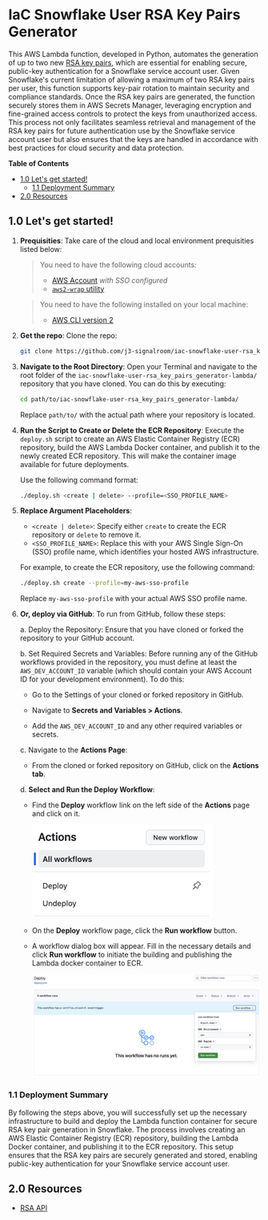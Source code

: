 # IaC Snowflake User RSA Key Pairs Generator
This AWS Lambda function, developed in Python, automates the generation of up to two new [RSA key pairs](https://github.com/j3-signalroom/j3-techstack-lexicon/blob/main/cryptographic-glossary.md#rsa-key-pair), which are essential for enabling secure, public-key authentication for a Snowflake service account user. Given Snowflake's current limitation of allowing a maximum of two RSA key pairs per user, this function supports key-pair rotation to maintain security and compliance standards. Once the RSA key pairs are generated, the function securely stores them in AWS Secrets Manager, leveraging encryption and fine-grained access controls to protect the keys from unauthorized access. This process not only facilitates seamless retrieval and management of the RSA key pairs for future authentication use by the Snowflake service account user but also ensures that the keys are handled in accordance with best practices for cloud security and data protection.

**Table of Contents**

<!-- toc -->
+ [1.0 Let's get started!](#10-lets-get-started)
    - [1.1 Deployment Summary](#11-deployment-summary)
+ [2.0 Resources](#20-resources)
<!-- tocstop -->

## 1.0 Let's get started!
1. **Prequisities**:  Take care of the cloud and local environment prequisities listed below:
    > You need to have the following cloud accounts:
    > - [AWS Account](https://signin.aws.amazon.com/) *with SSO configured*
    > - [`aws2-wrap` utility](https://pypi.org/project/aws2-wrap/#description)

    > You need to have the following installed on your local machine:
    > - [AWS CLI version 2](https://docs.aws.amazon.com/cli/latest/userguide/getting-started-install.html)

2. **Get the repo**:  Clone the repo:
    ```bash
    git clone https://github.com/j3-signalroom/iac-snowflake-user-rsa_key_pairs_generator-lambda.git
    ```

3. **Navigate to the Root Directory**:  Open your Terminal and navigate to the root folder of the `iac-snowflake-user-rsa_key_pairs_generator-lambda/` repository that you have cloned. You can do this by executing:

   ```bash
   cd path/to/iac-snowflake-user-rsa_key_pairs_generator-lambda/
   ```

   Replace `path/to/` with the actual path where your repository is located.

4. **Run the Script to Create or Delete the ECR Repository**:  Execute the `deploy.sh` script to create an AWS Elastic Container Registry (ECR) repository, build the AWS Lambda Docker container, and publish it to the newly created ECR repository. This will make the container image available for future deployments.

    Use the following command format:

    ```bash
    ./deploy.sh <create | delete> --profile=<SSO_PROFILE_NAME>
    ```

5. **Replace Argument Placeholders**:
   - `<create | delete>`: Specify either `create` to create the ECR repository or `delete` to remove it.
   - `<SSO_PROFILE_NAME>`: Replace this with your AWS Single Sign-On (SSO) profile name, which identifies your hosted AWS infrastructure.

    For example, to create the ECR repository, use the following command:
    ```bash
    ./deploy.sh create --profile=my-aws-sso-profile
    ```
    Replace `my-aws-sso-profile` with your actual AWS SSO profile name.

6. **Or, deploy via GitHub**:  To run from GitHub, follow these steps:

    a. Deploy the Repository: Ensure that you have cloned or forked the repository to your GitHub account.

    b. Set Required Secrets and Variables: Before running any of the GitHub workflows provided in the repository, you must define at least the `AWS_DEV_ACCOUNT_ID` variable (which should contain your AWS Account ID for your development environment). To do this:

    - Go to the Settings of your cloned or forked repository in GitHub.

    - Navigate to **Secrets and Variables > Actions**.

    - Add the `AWS_DEV_ACCOUNT_ID` and any other required variables or secrets.

    c. Navigate to the **Actions Page**:

    - From the cloned or forked repository on GitHub, click on the **Actions tab**.

    d. **Select and Run the Deploy Workflow**:

    - Find the **Deploy** workflow link on the left side of the **Actions** page and click on it.

        ![github-actions-workflows-screenshot](.blog/images/github-actions-workflows-screenshot.png)

    - On the **Deploy** workflow page, click the **Run workflow** button.

    - A workflow dialog box will appear. Fill in the necessary details and click **Run workflow** to initiate the building and publishing the Lambda docker container to ECR.

        ![github-deploy-workflow-screenshot](.blog/images/github-deploy-workflow-screenshot.png)

### 1.1 Deployment Summary
By following the steps above, you will successfully set up the necessary infrastructure to build and deploy the Lambda function container for secure RSA key pair generation in Snowflake. The process involves creating an AWS Elastic Container Registry (ECR) repository, building the Lambda Docker container, and publishing it to the ECR repository. This setup ensures that the RSA key pairs are securely generated and stored, enabling public-key authentication for your Snowflake service account user.

## 2.0 Resources
- [RSA API](https://cryptography.io/en/latest/hazmat/primitives/asymmetric/rsa/)

